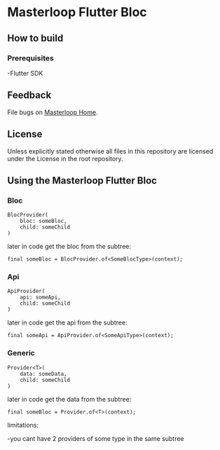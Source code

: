 # Masterloop Flutter Bloc

## How to build

### Prerequisites

-Flutter SDK

## Feedback

File bugs on [Masterloop Home](https://github.com/orgs/Masterloop/projects/1).

## License

Unless explicitly stated otherwise all files in this repository are licensed under the License in the root repository.

## Using the Masterloop Flutter Bloc

### Bloc

```
BlocProvider(
    bloc: someBloc,
    child: someChild
)
```

later in code get the bloc from the subtree:

```
final someBloc = BlocProvider.of<SomeBlocType>(context);
```

### Api

```
ApiProvider(
    api: someApi,
    child: someChild
)
```

later in code get the api from the subtree:

```
final someApi = ApiProvider.of<SomeApiType>(context);
```

### Generic

```
Provider<T>(
    data: someData,
    child: someChild
)
```

later in code get the data from the subtree:

```
final someBloc = Provider.of<T>(context);
```

limitations:

-you cant have 2 providers of some type in the same subtree
